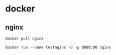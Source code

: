 # docker

## nginx
```
docker pull nginx
```
```
docker run --name testnginx -d -p 8080:80 nginx
```